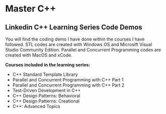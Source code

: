 # Master C++
## Linkedin C++ Learning Series Code Demos

You will find the coding demo I have done within the courses I have followed. STL codes are created with Windows OS and Microsift Visual Studio Community Edition. Parallel and Concurrent Programming codes are created with MacOS and xCode.

**Courses included in the learning series:**
- C++ Standard Template Library
- Parallel and Concurrent Programming with C++ Part 1
- Parallel and Concurrent Programming with C++ Part 2
- Test-Driven Development in C++
- C++ Design Patterns: Behavioral
- C++ Design Patterns: Creational
- C++: Advanced Topics

